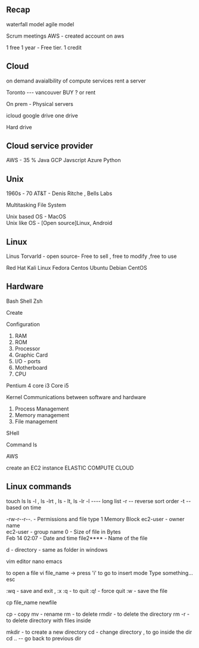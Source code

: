 ## Recap 

waterfall model 
agile model 


Scrum meetings 
AWS - created account on aws 

1 free 1 year - Free tier. 
1 credit 


## Cloud 
on demand avaialbility of compute services 
rent a server


Toronto --- vancouver 
BUY ? or rent 

On prem - Physical servers 

icloud 
google drive 
one drive 

Hard drive 



## Cloud service provider
AWS  - 35 %   Java
GCP            Javscript
Azure           Python


## Unix
1960s - 70 
AT&T - Denis Ritche , Bells Labs

Multitasking
File System


Unix based OS   - MacOS  
Unix like OS   -  [Open source]Linux, Android 

## Linux 

Linus Torvarld - 
open source- Free to sell , free to modify ,free to use

Red Hat
Kali Linux
Fedora
Centos
Ubuntu 
Debian
CentOS


## Hardware 

Bash Shell 
Zsh


Create


Configuration 
1. RAM 
2. ROM 
3. Processor 
4. Graphic Card
5. I/O - ports 
6. Motherboard 
7. CPU 

Pentium 4 
core i3 
Core i5 


Kernel
Communications between software and hardware
1. Process Management 
2. Memory management
3. File management 

SHell 




Command 
ls



AWS 

create an EC2 instance 
ELASTIC COMPUTE CLOUD





## Linux commands 

touch 
ls 
ls -l , ls -lrt , ls - lt, ls -lr
-l   ---- long list
-r   -- reverse sort order
-t   -- based on time 


-rw-r--r--.   - Permissions  and file type 
1               Memory Block 
ec2-user      - owner name  
ec2-user      - group name 
0             - Size of file in Bytes  
Feb 14 02:07  - Date and time
file2****     - Name of the file 


d - directory  - same as folder in windows  



vim editor
nano 
emacs


to open a file 
vi file_name 
-> press 'i' to go to insert mode 
Type something...
esc

:wq - save and exit   , :x
:q - to quit 
:q! - force quit
:w - save the file 


cp file_name newfile

cp - copy 
mv - rename 
rm - to delete 
rmdir - to delete the directory 
rm -r - to delete directory with files inside 

mkdir - to create a new directory 
cd - change directory , to go inside the dir
cd .. -- go back to previous dir





























